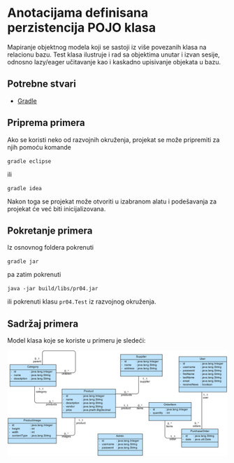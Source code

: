 # Anotacijama definisana perzistencija POJO klasa

Mapiranje objektnog modela koji se sastoji iz više povezanih klasa na relacionu 
bazu. Test klasa ilustruje i rad sa objektima unutar i izvan sesije, odnosno 
lazy/eager učitavanje kao i kaskadno upisivanje objekata u bazu.

## Potrebne stvari

* [Gradle](https://gradle.org)

## Priprema primera

Ako se koristi neko od razvojnih okruženja, projekat se može pripremiti 
za njih pomoću komande

`gradle eclipse`

ili 

`gradle idea`

Nakon toga se projekat može otvoriti u izabranom alatu i podešavanja za 
projekat će već biti inicijalizovana.

## Pokretanje primera

Iz osnovnog foldera pokrenuti

`gradle jar`

pa zatim pokrenuti

`java -jar build/libs/pr04.jar`

ili pokrenuti klasu `pr04.Test` iz razvojnog okruženja.

## Sadržaj primera

Model klasa koje se koriste u primeru je sledeći:

![model](datamodel.png "Model podataka")
